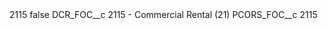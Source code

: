<?xml version="1.0" encoding="UTF-8"?>
<CustomMetadata xmlns="http://soap.sforce.com/2006/04/metadata" xmlns:xsi="http://www.w3.org/2001/XMLSchema-instance" xmlns:xsd="http://www.w3.org/2001/XMLSchema">
    <label>2115</label>
    <protected>false</protected>
    <values>
        <field>DCR_FOC__c</field>
        <value xsi:type="xsd:string">2115 - Commercial Rental (21)</value>
    </values>
    <values>
        <field>PCORS_FOC__c</field>
        <value xsi:type="xsd:string">2115</value>
    </values>
</CustomMetadata>
